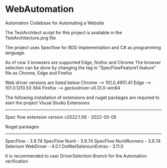 # WebAutomation
Automation Codebase for Automating a Website

The TestArchitect script for this project is available in the TestArchitecture.png file
 
The project uses Specflow for BDD implementation and C# as programming language.

As of now 3 browsers are supported Edge, firefox and Chrome 
The browser selection can be done by changing the tag in "SpecFlowFeature1.feature" file
as Chrome, Edge and Firefox

Web driver versions  are listed below
Chrome   --> 101.0.4951.41
Edge     --> 101.0.1210.53 X64
Firefox  --> geckodriver-v0.31.0-win64

The following installation of extensions and nuget packages are required to start the project
 Visual Studio Extensions
 ***************************** 
 Spec flow extension version v2022.1.56 - 2022-05-05
 
 Nuget packages
 *****************************
 SpecFlow               - 3.9.74
 SpecFlow Nunit         - 3.9.74
 SpecFlow NunitRunners  - 3.9.74
 Selenium WebDriver     - 4.0.1
 DotNetSeleniumExtras   - 3.11.0
 
 It is recommended to user DriverSelection Branch for the Automation verification
 
